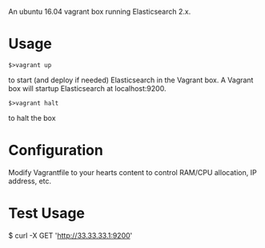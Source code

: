 An ubuntu 16.04 vagrant box running Elasticsearch 2.x.

# Usage

    $>vagrant up

to start (and deploy if needed) Elasticsearch in the Vagrant box. A Vagrant box will startup Elasticsearch at localhost:9200.

    $>vagrant halt

to halt the box

# Configuration

Modify Vagrantfile to your hearts content to control RAM/CPU allocation, IP address, etc.


# Test Usage


  $ curl -X GET 'http://33.33.33.1:9200'
